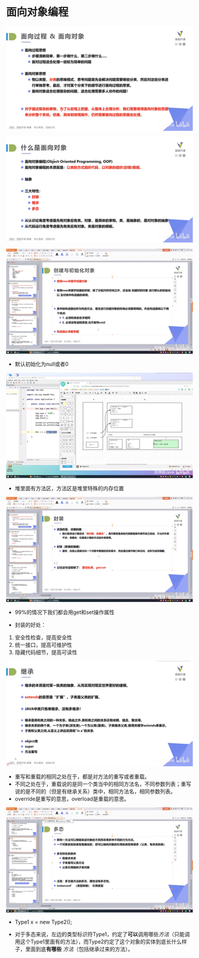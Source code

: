 # 面向对象编程



![image-20210709152106997](../figures/image-20210709152106997.png)

![image-20210709152123005](../figures/image-20210709152123005.png)

![image-20210711111624025](../figures/image-20210711111624025.png)

- 默认初始化为null或者0

![image-20210711112203872](../figures/image-20210711112203872.png)

- 堆里面有方法区，方法区是堆里特殊的内存位置

![image-20210711112723675](../figures/image-20210711112723675.png)

- 99%的情况下我们都会用get和set操作属性

- 封装的好处：

1. 安全性检查，提高安全性
2. 统一接口，提高可维护性
3. 隐藏代码细节，提高可读性

![image-20210711203913259](../figures/image-20210711203913259.png)

- 重写和重载的相同之处在于，都是对方法的重写或者重载。
- 不同之处在于，重载说的是同一个类当中的相同方法名，不同参数列表；重写说的是不同的（但是有继承关系）类中，相同方法名，相同参数列表。
- override是重写的意思，overload是重载的意思。

![image-20210712101034117](../figures/image-20210712101034117.png)

- Type1 x = new Type2();

- 对于多态来说，左边的类型标识符Type1，约定了**可以**调用哪些*方法*（只能调用这个Type1里面有的方法），而Type2约定了这个对象的实体到底长什么样子，里面到底**有哪些** *方法*（包括继承过来的方法）。

